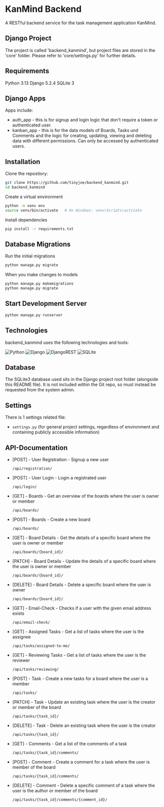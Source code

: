 # KanMind Backend 

A RESTful backend service for the task management application KanMind.


## Django Project

The project is called 'backend_kanmind', but project files are stored in the 'core' folder. Please refer to 'core/settings.py' for further details.


## Requirements

Python 3.13
Django 5.2.4
SQLite 3


## Django Apps

Apps include: 

+ auth_app - this is for signup and login logic that don't require a token or authenticated user.
+ kanban_app - this is for the data models of Boards, Tasks und Comments and the logic for creating, updating, viewing and deleting data with different permissions. Can only be accessed by authenticated users.


## Installation

Clone the repostiory:
```sh
git clone https://github.com/tinyjoe/backend_kanmind.git
cd backend_kanmind
```

Create a virtual environment
```sh
python -m venv env
source venv/bin/activate   # On Windows: venv\Scripts\activate
```

Install dependencies
```sh
pip install -r requirements.txt
```

## Database Migrations

Run the initial migrations
```sh
python manage.py migrate
```

When you make changes to models
```sh
python manage.py makemigrations
python manage.py migrate
```

## Start Development Server
```sh
python manage.py runserver
```


## Technologies

backend_kanmind uses the following technologies and tools: 

![Python](	https://img.shields.io/badge/Python-FFD43B?style=for-the-badge&logo=python&logoColor=blue)     ![Django](https://img.shields.io/badge/Django-5.2.4-green?style=for-the-badge&logo=django&logoColor=white)     ![DjangoREST](https://img.shields.io/badge/django%20rest-ff1709?style=for-the-badge&logo=django&logoColor=white)     ![SQLite](https://img.shields.io/badge/SQLite-3-blue?style=for-the-badge&logo=sqlite&logoColor=white)


## Database

The SQLite3 database used sits in the Django project root folder (alongside this README file). It is not included within the Git repo, so must instead be requested from the system admin. 


## Settings

There is 1 settings related file:

+ `settings.py` (for general project settings, regardless of environment and containing publicly accessible information)


## API-Documentation
- [POST] - User Registration - Signup a new user
  ```
  /api/registration/
  ```

- [POST] - User Login - Login a registrated user
  ```
  /api/login/
  ```

- [GET] - Boards - Get an overview of the boards where the user is owner or member
  ```
  /api/boards/
  ```

- [POST] - Boards - Create a new board
  ```
  /api/boards/
  ```

- [GET] - Board Details - Get the details of a specific board where the user is owner or member
  ```
  /api/boards/{board_id}/
  ```

- [PATCH] - Board Details - Update the details of a specific board where the user is owner or member
  ```
  /api/boards/{board_id}/
  ```

- [DELETE] - Board Details - Delete a specific board where the user is owner
  ```
  /api/boards/{board_id}/
  ```

- [GET] - Email-Check - Checks if a user with the given email address exists
  ```
  /api/email-check/
  ```

- [GET] - Assigned Tasks - Get a list of tasks where the user is the assignee
  ```
  /api/tasks/assigned-to-me/
  ```

- [GET] - Reviewing Tasks - Get a list of tasks where the user is the reviewer
  ```
  /api/tasks/reviewing/
  ```

- [POST] - Task - Create a new tasks for a board where the user is a member
  ```
  /api/tasks/
  ```

- [PATCH] - Task - Update an existing task where the user is the creator or member of the board
  ```
  /api/tasks/{task_id}/
  ```

- [DELETE] - Task - Delete an existing task where the user is the creator
  ```
  /api/tasks/{task_id}/
  ```

- [GET] - Comments - Get a list of the comments of a task
  ```
  /api/tasks/{task_id}/comments/
  ```

- [POST] - Comment - Create a comment for a task where the user is member of the board
  ```
  /api/tasks/{task_id}/comments/
  ```

- [DELETE] - Comment - Delete a specific comment of a task where the user is the author or member of the board
  ```
  /api/tasks/{task_id}/comments/{comment_id}/
  ```

  
